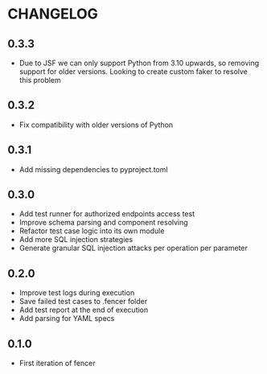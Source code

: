 # CHANGELOG

## 0.3.3

* Due to JSF we can only support Python from 3.10 upwards, so removing support for older versions.
  Looking to create custom faker to resolve this problem

## 0.3.2

* Fix compatibility with older versions of Python

## 0.3.1

* Add missing dependencies to pyproject.toml

## 0.3.0

* Add test runner for authorized endpoints access test
* Improve schema parsing and component resolving
* Refactor test case logic into its own module
* Add more SQL injection strategies
* Generate granular SQL injection attacks per operation per parameter

## 0.2.0

* Improve test logs during execution
* Save failed test cases to .fencer folder
* Add test report at the end of execution
* Add parsing for YAML specs

## 0.1.0

* First iteration of fencer
